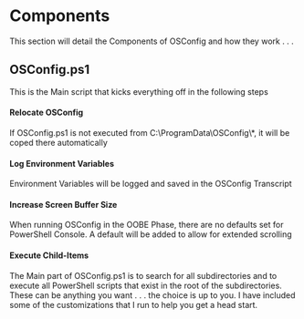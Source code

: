 # Components

This section will detail the Components of OSConfig and how they work . . . 

## OSConfig.ps1

This is the Main script that kicks everything off in the following steps

#### Relocate OSConfig

If OSConfig.ps1 is not executed from C:\ProgramData\OSConfig\\*, it will be coped there automatically

#### Log Environment Variables

Environment Variables will be logged and saved in the OSConfig Transcript

#### Increase Screen Buffer Size

When running OSConfig in the OOBE Phase, there are no defaults set for PowerShell Console.  A default will be added to allow for extended scrolling

#### Execute Child-Items

The Main part of OSConfig.ps1 is to search for all subdirectories and to execute all PowerShell scripts that exist in the root of the subdirectories.  These can be anything you want . . . the choice is up to you.  I have included some of the customizations that I run to help you get a head start.


